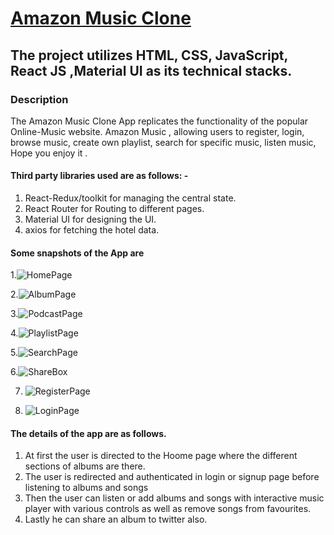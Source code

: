 # [Amazon Music Clone](https://amazon-music-clone-app.netlify.app/)

##  The project utilizes HTML, CSS, JavaScript, React JS ,Material UI as its technical stacks.

### Description 
The Amazon Music Clone App replicates the functionality of the popular 
Online-Music website. Amazon Music , allowing users to register, login, browse 
music, create own playlist, search for specific music, 
listen music, Hope you enjoy it .

#### Third party libraries used are as follows: -
1. React-Redux/toolkit for managing the central state.
2. React Router for Routing to different pages.
3. Material UI for designing the UI.
4. axios for fetching the hotel data.

#### Some snapshots of the App are
1.![HomePage](https://github.com/gauravkadam935/Amazon-Music-Clone---React-Project-2---1s5h62ytwc1r/assets/120292352/192c371b-100f-4de9-984b-2d86b271e962)

2.![AlbumPage](https://github.com/gauravkadam935/Amazon-Music-Clone---React-Project-2---1s5h62ytwc1r/assets/120292352/8650710c-f6b6-4985-8c94-f8f16e1b9cef)

3.![PodcastPage](https://github.com/gauravkadam935/Amazon-Music-Clone---React-Project-2---1s5h62ytwc1r/assets/120292352/3aa73f85-8d49-4076-a855-0c7ebae0ff31)

4.![PlaylistPage](https://github.com/gauravkadam935/Amazon-Music-Clone---React-Project-2---1s5h62ytwc1r/assets/120292352/74d66b54-9cd6-45a9-a389-8575177763df)

5.![SearchPage](https://github.com/gauravkadam935/Amazon-Music-Clone---React-Project-2---1s5h62ytwc1r/assets/120292352/69030f1b-fd08-4938-8a69-9b7384c6e01e)

6.![ShareBox](https://github.com/gauravkadam935/Amazon-Music-Clone---React-Project-2---1s5h62ytwc1r/assets/120292352/9684d376-c036-40f5-aa29-a68d4537e6c6)

7. ![RegisterPage](https://github.com/gauravkadam935/Amazon-Music-Clone---React-Project-2---1s5h62ytwc1r/assets/120292352/efa27d39-2052-4736-ae06-bfcf5f803005)

8. ![LoginPage](https://github.com/gauravkadam935/Amazon-Music-Clone---React-Project-2---1s5h62ytwc1r/assets/120292352/b6b33753-cf7a-453a-ac89-54f5a0e2e85b)


#### The details of the app are as follows.
1. At first the user is directed to the Hoome page where the different sections of albums are there.
2. The user is redirected and authenticated in login or signup page before listening to albums and songs
3. Then the user can listen or add albums and songs with interactive music player with various controls as well as remove songs from favourites.
4. Lastly he can share an album to twitter also.
